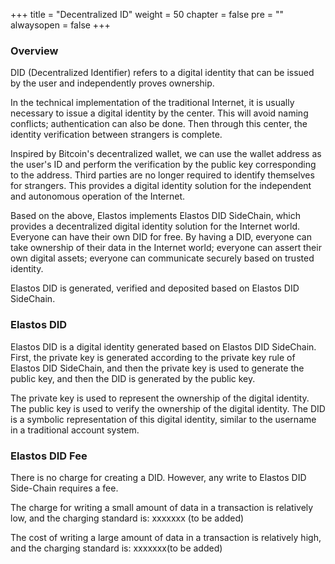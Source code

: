 +++
title = "Decentralized ID"
weight = 50
chapter = false
pre = "<i class='fa ela-page'></i>"
alwaysopen = false
+++

### Overview
DID (Decentralized Identifier) ​​refers to a digital identity that can be issued by the user and independently proves ownership.

In the technical implementation of the traditional Internet, it is usually necessary to issue a digital identity by the center. This will avoid naming conflicts; authentication can also be done. Then through this center, the identity verification between strangers is complete.

Inspired by Bitcoin's decentralized wallet, we can use the wallet address as the user's ID and perform the verification by the public key corresponding to the address. Third parties are no longer required to identify themselves for strangers. This provides a digital identity solution for the independent and autonomous operation of the Internet.

Based on the above, Elastos implements Elastos DID SideChain, which provides a decentralized digital identity solution for the Internet world. Everyone can have their own DID for free. By having a DID, everyone can take ownership of their data in the Internet world; everyone can assert their own digital assets; everyone can communicate securely based on trusted identity.

Elastos DID is generated, verified and deposited based on Elastos DID SideChain. 

### Elastos DID
Elastos DID is a digital identity generated based on Elastos DID SideChain. First, the private key is generated according to the private key rule of Elastos DID SideChain, and then the private key is used to generate the public key, and then the DID is generated by the public key.

The private key is used to represent the ownership of the digital identity. The public key is used to verify the ownership of the digital identity. The DID is a symbolic representation of this digital identity, similar to the username in a traditional account system.

### Elastos DID Fee
There is no charge for creating a DID. However, any write to Elastos DID Side-Chain requires a fee.

The charge for writing a small amount of data in a transaction is relatively low, and the charging standard is: xxxxxxx (to be added)

The cost of writing a large amount of data in a transaction is relatively high, and the charging standard is: xxxxxxx(to be added)


